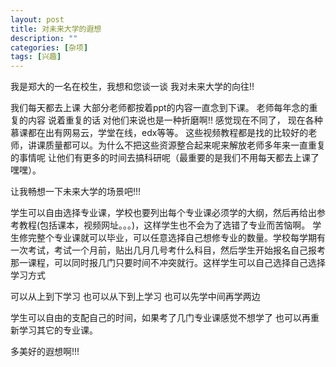 ```yaml
---
layout: post
title: 对未来大学的遐想
description: ""
categories: [杂项]
tags: [兴趣]
---
```



我是郑大的一名在校生，我想和您谈一谈 我对未来大学的向往!!

我们每天都去上课   大部分老师都按着ppt的内容一直念到下课。 老师每年念的重复的内容 说着重复的话  对他们来说也是一种折磨啊!! 感觉现在不同了， 现在各种慕课都在出有网易云，学堂在线，edx等等。  这些视频教程都是找的比较好的老师，讲课质量都可以。为什么不把这些资源整合起来呢来解放老师多年来一直重复的事情呢 让他们有更多的时间去搞科研呢（最重要的是我们不用每天都去上课了 嘿嘿）。

让我畅想一下未来大学的场景吧!!!

学生可以自由选择专业课，学校也要列出每个专业课必须学的大纲，然后再给出参考教程(包括课本，视频网址。。。)，这样学生也不会为了选错了专业而苦恼啊。  学生修完整个专业课就可以毕业，可以任意选择自己想修专业的数量。学校每学期有一次考试，考试一个月前，贴出几月几号考什么科目，然后学生开始报名自己报考那一课程，可以同时报几门只要时间不冲突就行。这样学生可以自己选择自己选择学习方式

可以从上到下学习
也可以从下到上学习
也可以先学中间再学两边

学生可以自由的支配自己的时间，如果考了几门专业课感觉不想学了 也可以再重新学习其它的专业课。

多美好的遐想啊!!!
